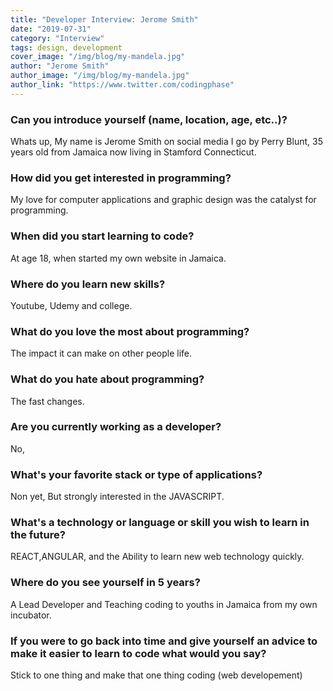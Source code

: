 ```yaml
---
title: "Developer Interview: Jerome Smith"
date: "2019-07-31"
category: "Interview"
tags: design, development
cover_image: "/img/blog/my-mandela.jpg"
author: "Jerome Smith"
author_image: "/img/blog/my-mandela.jpg"
author_link: "https://www.twitter.com/codingphase"
---
```


### Can you introduce yourself (name, location, age, etc..)?
Whats up, My name is Jerome Smith on social media I go by Perry Blunt, 35 years old from Jamaica now living in Stamford Connecticut. 

### How did you get interested in programming?

My love for computer applications and graphic design was the catalyst for programming.

### When did you start learning to code?

At age 18, when started my own website in Jamaica.

### Where do you learn new skills?

Youtube, Udemy and college.

### What do you love the most about programming?

The impact it can make on other people life.

### What do you hate about programming?

The fast changes.

### Are you currently working as a developer?

No,

### What's your favorite stack or type of applications?

Non yet, But strongly interested in the JAVASCRIPT.

### What's a technology or language or skill you wish to learn in the future?

REACT,ANGULAR, and the Ability to learn new web technology quickly.

### Where do you see yourself in 5 years?

A Lead Developer and Teaching coding to youths in Jamaica from my own incubator.
 
### If you were to go back into time and give yourself an advice to make it easier to learn to code what would you say?

Stick to one thing and make that one thing coding (web developement)
